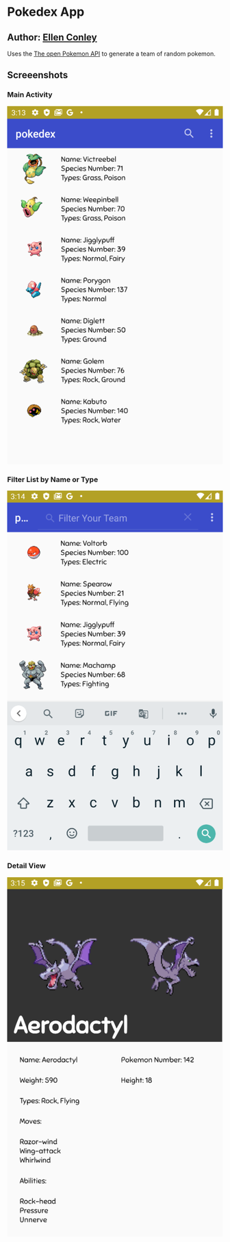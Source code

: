 # Pokedex App

## Author: [Ellen Conley](https://github.com/egconley)

Uses the [The open Pokemon API](https://pokeapi.co/) to generate a team of random pokemon.

## Screeenshots
### Main Activity
![](screenshots/main.png)
### Filter List by Name or Type
![](screenshots/filter.png)
### Detail View
![](screenshots/detail.png)